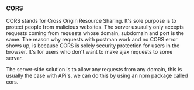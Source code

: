 ### CORS
CORS stands for Cross Origin Resource Sharing. It's sole purpose is to protect people from malicious websites. The server usuaully only accepts requests coming from requests whose domain, subdomain and port is the same. The reason why requests with postman work and no CORS error shows up, is because CORS is solely security protection for users in the browser. It's for users who don't want to make ajax requests to some server.

The server-side solution is to allow any requests from any domain, this is usually the case with APi's, we can do this by using an npm package called cors.
